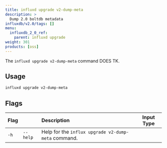 ```yaml
---
title: influxd upgrade v2-dump-meta
description: >
  Dump 2.0 boltdb metadata
influxdb/v2.0/tags: []
menu:
  influxdb_2_0_ref:
    parent: influxd upgrade
weight: 301
products: [oss]
---
```


The `influxd upgrade v2-dump-meta` command DOES TK.

## Usage
```sh
influxd upgrade v2-dump-meta
```

## Flags
| Flag |          | Description                                         | Input Type |
|:-----|:---------|:----------------------------------------------------|:----------:|
| `-h` | `--help` | Help for the `influx upgrade v2-dump-meta` command. |            |
